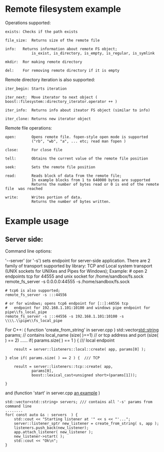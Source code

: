 Remote filesystem example
===============

Operations supported: 

    exists:	Checks if the path exists
    
    file_size:	Returns size of the remote file
    
    info:	Returns information about remote FS object;
                is_exist, is_directory, is_empty, is_regular, is_symlink
    
    mkdir:	Ror making remote directory
    
    del:	For removing remote directory if it is empty
    
Remote directory iteration is also supported:

    iter_begin: Starts iteration

    iter_next:  Move iterator to next object ( boost::filesystem::directory_iterator.operator ++ )

    iter_info:  Returns info about iteator FS object (similar to info)

    iter_clone: Returns new iterator object

Remote file operations:
        
    open:       Opens remote file. fopen-style open mode is supported
                ("rb", "wb", "a", ... etc; read man fopen )

    close:      For close file

    tell:       Obtains the current value of the remote file position

    seek:       Sets the remote file position
    
    read:       Reads block of data from the remote file; 
                In example blocks from 1 to 640000 bytes are supported
                Returns the number of bytes read or 0 is end of the remote file  was reached

    write:      Writes portion of data.
                Returns the number of bytes written.

Example usage
=====================

Server side:
-------
Command line options:
    
'--server' (or '-s') sets endpoint for server-side application. 
There are 2 family of transport supported by library: TCP and Local system transport 
(UNIX sockets for UNIXes and Pipes for Windows); 
Example: 
    # open 2 endpoints tcp for 44555 and unix socket for /home/sandbox/fs.sock
   remote_fs_server -s 0.0.0.0:44555 -s /home/sandbox/fs.sock

    # tcp6 is also supported; 
    remote_fs_server -s :::44556  

    # or for windows; opens tcp6 endpoint for [::]:44556 tcp 
    #	endpoint for 192.168.1.101:10100 and windows pipe endpoint for pipe\\fs_local_pipe
    remote_fs_server -s :::44556 -s 192.168.1.101:10100 -s \\\\.\\pipe\\fs_local_pipe

For C++: ( function 'create_from_string' in server.cpp )
    std::vector<std::string> params;    // contains local_name (size( )==1) 
                                    // or tcp address and port (size( ) == 2)
    ......
    if( params.size( ) == 1 ) {         /// local endpoint

        result = server::listeners::local::create( app, params[0] );

    } else if( params.size( ) == 2 ) {  /// TCP

        result = server::listeners::tcp::create( app,
                params[0],
                boost::lexical_cast<unsigned short>(params[1]));

    }

and (function 'start' in server.cpp [an example](https://github.com/newenclave/vtrc/blob/master/examples/remote-fs/server/server.cpp "server.cpp")  )
	    
    std::vector<std::string> servers; /// contains all '-s' params from command line
    ........  
    for( const auto &s : servers  ) {
        std::cout << "Starting listener at '" << s << "'...";
        server::listener_sptr new_listener = create_from_string( s, app );
        listeners.push_back(new_listener);
        app.attach_listener( new_listener );
        new_listener->start( );
        std::cout << "Ok\n";
    }

